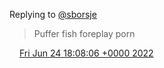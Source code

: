 Replying to [@sborsje](https://twitter.com/sborsje/status/1539876108908347394)

> Puffer fish foreplay porn

<img src="../../media/tweet.ico" width="12" /> [Fri Jun 24 18:08:06 +0000 2022](https://twitter.com/DromerDenker/status/1540396360637325318)